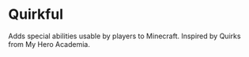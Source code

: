 # Quirkful
Adds special abilities usable by players to Minecraft. Inspired by Quirks from My Hero Academia.
